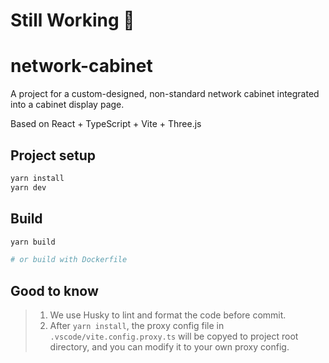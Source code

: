 # Still Working 🚧

# network-cabinet

A project for a custom-designed, non-standard network cabinet integrated into a cabinet display page.

Based on React + TypeScript + Vite + Three.js

## Project setup

```bash
yarn install
yarn dev
```

## Build

```bash
yarn build

# or build with Dockerfile
```

## Good to know

> 1. We use Husky to lint and format the code before commit.
> 2. After `yarn install`, the proxy config file in `.vscode/vite.config.proxy.ts` will be copyed to project root directory, and you can modify it to your own proxy config.
